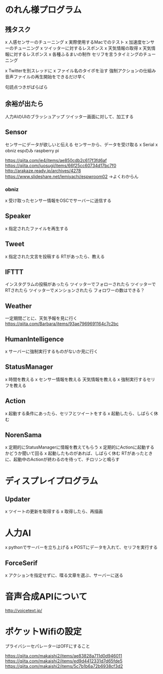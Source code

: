 # のれん様プログラム
## 残タスク
x 人感センサーのチューニング
x 実際使用するMacでのテスト
x 加速度センサーのチューニング
x ツイッターに対するレスポンス
x 天気情報の取得
x 天気情報に対するレスポンス
x 各種ふるまいの制作
セリフを言うタイミングのチューニング

x Twitterを別スレッドに
x ファイル名のタイポを治す
強制アクションの仕組み
音声ファイルの再生開始をできるだけ早く

句読点つきがばらばら

## 余裕が出たら
人力AIのUIのブラッシュアップ
ツイッター画面に対して、加工する

## Sensor
センサーにデータが欲しいと伝える
センサーから、データを受け取る
x Serial
x obniz
espのみ
raspberry pi

https://qiita.com/ie4/items/ae850cdb2c617f3fd6af
https://qiita.com/juosugi/items/66f25cc60734d17bc7f0
http://arakaze.ready.jp/archives/4278
https://www.slideshare.net/lemiyachi/espwroom02
→よくわからん

### obniz
x 受け取ったセンサー情報をOSCでサーバーに送信する

## Speaker
x 指定されたファイルを再生する

## Tweet
x 指定された文言を投稿する
RTがあったら、教える

## IFTTT
インスタグラムの投稿があったら
ツイッターでフォローされたら
ツイッターでRTされたら
ツイッターでメンションされたら
フォロワーの数はできる？

## Weather
一定期間ごとに、天気予報を見に行く
https://qiita.com/Barbara/items/93ae7969691164c7c2bc

## HumanIntelligence
x サーバーに強制実行するものがないか見に行く

## StatusManager
x 時間を教える
x センサー情報を教える
天気情報を教える
x 強制実行するセリフを教える

## Action
x 起動する条件にあったら、セリフとツイートをする
x 起動したら、しばらく休む

## NorenSama
x 定期的にStatusManagerに情報を教えてもらう
x 定期的にActionに起動するかどうか聞いて回る
x 起動したものがあれば、しばらく休む
RTがあったときに、起動中のActionが終わるのを待って、チロリンと鳴らす

# ディスプレイプログラム
## Updater
x ツイートの更新を取得する
x 取得したら、再描画

# 人力AI
x pythonでサーバーを立ち上げる
x POSTにデータを入れて、セリフを実行する

## ForceSerif
x アクションを指定せずに、喋る文章を選ぶ、サーバーに送る

# 音声合成APIについて
http://voicetext.jp/

# ポケットWifiの設定
プライバシーセパレーターはOFFにすること

https://qiita.com/makaishi2/items/ae83828a711d0d946011
https://qiita.com/makaishi2/items/ed9d4412331d7d65fde5
https://qiita.com/makaishi2/items/5c7b1b6a72b6938cf3d2
